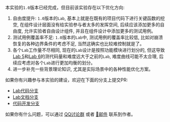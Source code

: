 本实验的`1.0`版本已经完成，但目前该实验存在以下优化方向:

1. 自由度提升: `1.0`版本的`Lab`, 基本上就是在既有的项目代码下进行关键函数的挖空, 在组件设计层面没有给实验参与者太多的发挥空间, 后续应该添加更多的自由度, 允许实验者自由设计组件, 并且在组件设计中添加更多的测试用例。
2. 测试用例覆盖率不足: `1.0`版本的`Lab`中, 测试用例的覆盖率比较低, 比如对崩溃恢复的各种边界条件的考虑不足, 当然这确实也比较难控制就是了。
3. 各个`Lab`工作量不尽相同, 现在的`Lab`设计是按照功能模块进行划分的, 但这导致[Lab 5](./lab5/lab5-Tranc-MVCC.md)和[Lab 6](./lab6/lab6-Redis.md)的测代码量和难度远大于之前的`Lab`, 难度曲线可能不太合理, 后续应考虑对各个`Lab`进行更加均衡的划分。
4. 进一步补充一些背景理论知识, 尤其是实际场景中的各种性能优化方案。

如果你有兴趣参与本实验的建设，欢迎在下面的分支上提交PR: 

- [Lab代码分支](https://github.com/Vanilla-Beauty/tiny-lsm/tree/lab)
- [Lab文档分支](https://github.com/Vanilla-Beauty/tiny-lsm/tree/lab-doc)
- [代码开发分支](https://github.com/Vanilla-Beauty/tiny-lsm/tree/master)

如果你有什么问题，可以通过 [QQ讨论群](https://qm.qq.com/q/wDZQfaNNw6) 或者 [📧邮件](mailto:807077266@qq.com) 联系到作者。

